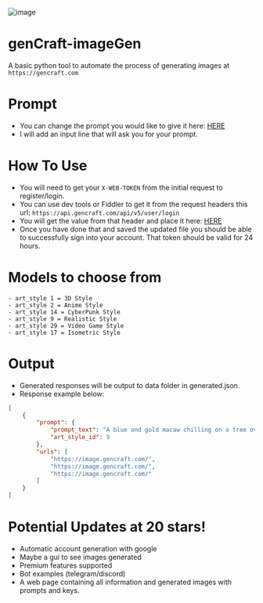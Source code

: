 ![image](https://github.com/Summaw/genCraft-imageGen/assets/98126132/996b03cb-6038-4718-8e18-fe3bdf6d20b7)

# genCraft-imageGen
A basic python tool to automate the process of generating images at `https://gencraft.com`

# Prompt
- You can change the prompt you would like to give it here: [HERE](modules/tasks/generateImage.py#L34)
- I will add an input line that will ask you for your prompt.

# How To Use
- You will need to get your `X-WEB-TOKEN` from the initial request to register/login.
- You can use dev tools or Fiddler to get it from the request headers this url: `https://api.gencraft.com/api/v5/user/login`
- You will get the value from that header and place it here: [HERE](modules/tasks/login.py#L14C9-L14C9)
- Once you have done that and saved the updated file you should be able to successfully sign into your account. That token should be valid for 24 hours.

# Models to choose from
```
- art_style 1 = 3D Style
- art_style 2 = Anime Style
- art_style 14 = CyberPunk Style
- art_style 9 = Realistic Style
- art_style 29 = Video Game Style
- art_style 17 = Isometric Style
```

# Output
- Generated responses will be output to data folder in generated.json.
- Response example below:

```json
[
    {
        "prompt": {
            "prompt_text": "A blue and gold macaw chilling on a tree overviewing the rainforest",
            "art_style_id": 9
        },
        "urls": [
            "https://image.gencraft.com/",
            "https://image.gencraft.com/",
            "https://image.gencraft.com/"
        ]
    }
]
```

# Potential Updates at 20 stars!
- Automatic account generation with google
- Maybe a gui to see images generated
- Premium features supported
- Bot examples (telegram/discord)
- A web page containing all information and generated images with prompts and keys.

